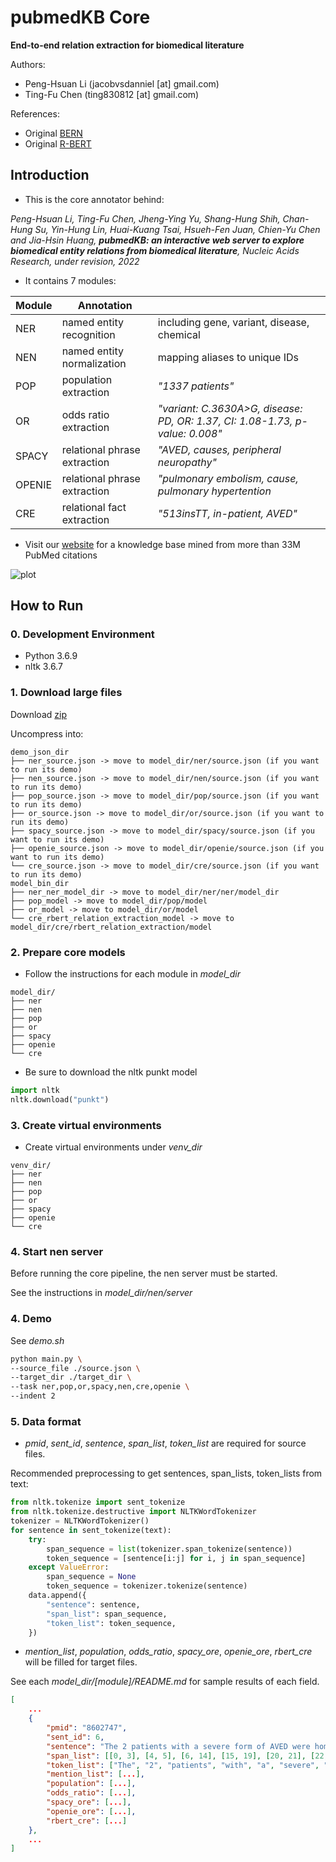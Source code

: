 # pubmedKB Core

**End-to-end relation extraction for biomedical literature**

Authors:
- Peng-Hsuan Li (jacobvsdanniel [at] gmail.com)
- Ting-Fu Chen (ting830812 [at] gmail.com)

References:
- Original [BERN](https://github.com/dmis-lab/bern)
- Original [R-BERT](https://github.com/monologg/R-BERT)

## Introduction

- This is the core annotator behind:

*Peng-Hsuan Li, Ting-Fu Chen, Jheng-Ying Yu, Shang-Hung Shih, Chan-Hung Su, Yin-Hung Lin, Huai-Kuang Tsai, Hsueh-Fen Juan, Chien-Yu Chen and Jia-Hsin Huang, **pubmedKB: an interactive web server to explore biomedical entity relations from biomedical literature**, Nucleic Acids Research, under revision, 2022*

- It contains 7 modules:

| Module | Annotation | |
|-|-|-|
| NER | named entity recognition | including gene, variant, disease, chemical |
| NEN | named entity normalization | mapping aliases to unique IDs |
| POP | population extraction | *"1337 patients"* |
| OR | odds ratio extraction | *"variant: C.3630A>G, disease: PD, OR: 1.37, CI: 1.08-1.73, p-value: 0.008"* |
| SPACY | relational phrase extraction | *"AVED, causes, peripheral neuropathy"* |
| OPENIE | relational phrase extraction | *"pulmonary embolism, cause, pulmonary hypertention* |
| CRE | relational fact extraction | *"513insTT, in-patient, AVED"* |

- Visit our [website](https://www.pubmedkb.cc) for a knowledge base mined from more than 33M PubMed citations

![plot](https://github.com/jacobvsdanniel/pubmedkb_core/blob/master/image_dir/website.png)

## How to Run

### 0. Development Environment

- Python 3.6.9
- nltk 3.6.7

### 1. Download large files

Download [zip](https://drive.google.com/file/d/16LJViJvmSQLc6zbYK_MmwHrQyMi4tevB/view?usp=sharing)

Uncompress into:

```
demo_json_dir
├── ner_source.json -> move to model_dir/ner/source.json (if you want to run its demo)
├── nen_source.json -> move to model_dir/nen/source.json (if you want to run its demo)
├── pop_source.json -> move to model_dir/pop/source.json (if you want to run its demo)
├── or_source.json -> move to model_dir/or/source.json (if you want to run its demo)
├── spacy_source.json -> move to model_dir/spacy/source.json (if you want to run its demo)
├── openie_source.json -> move to model_dir/openie/source.json (if you want to run its demo)
└── cre_source.json -> move to model_dir/cre/source.json (if you want to run its demo)
model_bin_dir
├── ner_ner_model_dir -> move to model_dir/ner/ner/model_dir
├── pop_model -> move to model_dir/pop/model
├── or_model -> move to model_dir/or/model
└── cre_rbert_relation_extraction_model -> move to model_dir/cre/rbert_relation_extraction/model
```

### 2. Prepare core models

- Follow the instructions for each module in *model_dir*

```
model_dir/
├── ner
├── nen
├── pop
├── or
├── spacy
├── openie
└── cre
```

- Be sure to download the nltk punkt model

```python
import nltk
nltk.download("punkt")
```

### 3. Create virtual environments

- Create virtual environments under *venv_dir*

```
venv_dir/
├── ner
├── nen
├── pop
├── or
├── spacy
├── openie
└── cre
```

### 4. Start nen server

Before running the core pipeline, the nen server must be started.

See the instructions in *model_dir/nen/server*

### 4. Demo

See *demo.sh*

```bash
python main.py \
--source_file ./source.json \
--target_dir ./target_dir \
--task ner,pop,or,spacy,nen,cre,openie \
--indent 2
```

### 5. Data format

- *pmid*, *sent_id*, *sentence*, *span_list*, *token_list* are required for source files.

Recommended preprocessing to get sentences, span_lists, token_lists from text:

```python
from nltk.tokenize import sent_tokenize
from nltk.tokenize.destructive import NLTKWordTokenizer
tokenizer = NLTKWordTokenizer()
for sentence in sent_tokenize(text):
    try:
        span_sequence = list(tokenizer.span_tokenize(sentence))
        token_sequence = [sentence[i:j] for i, j in span_sequence]
    except ValueError:
        span_sequence = None
        token_sequence = tokenizer.tokenize(sentence)
    data.append({
        "sentence": sentence,
        "span_list": span_sequence,
        "token_list": token_sequence,
    })
```

- *mention_list*, *population*, *odds_ratio*, *spacy_ore*, *openie_ore*, *rbert_cre* will be filled for target files.

See each *model_dir/[module]/README.md* for sample results of each field.

```json
[
    ...
    {
        "pmid": "8602747",
        "sent_id": 6,
        "sentence": "The 2 patients with a severe form of AVED were homozygous with 485delT and 513insTT, respectively, while the patient with a mild form of the disease was compound heterozygous with 513insTT and 574G-->A.",
        "span_list": [[0, 3], [4, 5], [6, 14], [15, 19], [20, 21], [22, 28], [29, 33], [34, 36], [37, 41], [42, 46], [47, 57], [58, 62], [63, 70], [71, 74], [75, 83], [83, 84], [85, 97], [97, 98], [99, 104], [105, 108], [109, 116], [117, 121], [122, 123], [124, 128], [129, 133], [134, 136], [137, 140], [141, 148], [149, 152], [153, 161], [162, 174], [175, 179], [180, 188], [189, 192], [193, 197], [197, 199], [199, 200], [200, 201], [201, 202]],
        "token_list": ["The", "2", "patients", "with", "a", "severe", "form", "of", "AVED", "were", "homozygous", "with", "485delT", "and", "513insTT", ",", "respectively", ",", "while", "the", "patient", "with", "a", "mild", "form", "of", "the", "disease", "was", "compound", "heterozygous", "with", "513insTT", "and", "574G", "--", ">", "A", "."],
        "mention_list": [...],
        "population": [...],
        "odds_ratio": [...],
        "spacy_ore": [...],
        "openie_ore": [...],
        "rbert_cre": [...]
    },
    ...
]
```
